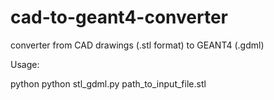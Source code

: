 # cad-to-geant4-converter
converter from CAD drawings (.stl format) to GEANT4 (.gdml)

Usage:

  python python stl_gdml.py path_to_input_file.stl
